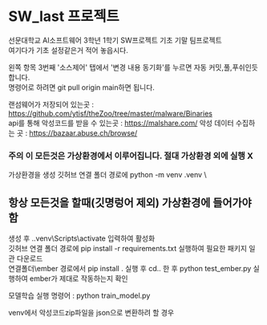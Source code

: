 # SW_last 프로젝트
선문대학교 AI소프트웨어 3학년 1학기 SW프로젝트 기초 기말 팀프로젝트  
여기다가 기초 설정같은거 적어 놓읍시다.  

왼쪽 항목 3번째 '소스제어' 탭에서 '변경 내용 동기화'를 누르면 자동 커밋,풀,푸쉬인듯합니다.  
명령어로 하려면 git pull origin main하면 됩니다.  
  
랜섬웨어가 저장되어 있는곳 : https://github.com/ytisf/theZoo/tree/master/malware/Binaries  
api를 통해 악성코드를 받을 수 있는곳 : https://malshare.com/
악성 데이터 수집하는 곳 :  https://bazaar.abuse.ch/browse/

### 주의 이 모든것은 가상환경에서 이루어집니다. 절대 가상환경 외에 실행 X  
가상환경을 생성 깃허브 연결 폴더 경로에 python -m venv .venv  \

## 항상 모든것을 할때(깃명렁어 제외) 가상환경에 들어가야함
생성 후 .\.venv\Scripts\activate 입력하여 활성화  
깃허브 연결 폴더 경로에 pip install -r requirements.txt 실행하여 필요한 패키지 일관 다운로드  
연결폴더\ember 경로에서 pip install . 실행 후 cd.. 한 후  python test_ember.py 실행하여 ember가 제대로 작동하는지 확인  

모델학습 실행 명령어 : python train_model.py  

venv에서 악성코드zip파일을 json으로 변환하려 할 경우
